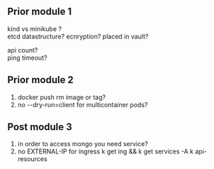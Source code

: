 ## Prior module 1  
kind vs minikube ?  
etcd datastructure? ecnryption? placed in vault?  
  
api count?  
ping timeout?  

## Prior module 2  
1) docker push rm image or tag?  
2) no --dry-run=client for multicontainer pods?  

## Post module 3  
1) in order to access mongo you need service?  
2) no EXTERNAL-IP for ingress
k get ing && k get services -A
k api-resources
  